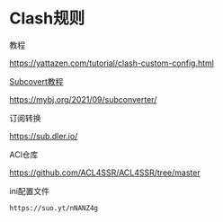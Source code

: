 # Clash规则
教程

https://yattazen.com/tutorial/clash-custom-config.html

[Subcovert教程](https://www.codein.icu/clashtutorial/#%E9%85%8D%E7%BD%AE-subconverter)

https://mybj.org/2021/09/subconverter/

订阅转换

https://sub.dler.io/

ACl仓库

https://github.com/ACL4SSR/ACL4SSR/tree/master

ini配置文件

```
https://suo.yt/nNANZ4g
```

